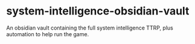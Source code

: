 # system-intelligence-obsidian-vault
An obsidian vault containing the full system intelligence TTRP, plus automation to help run the game.
